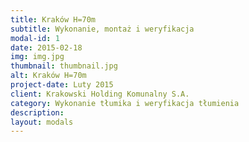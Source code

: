 ```yaml
---
title: Kraków H=70m
subtitle: Wykonanie, montaż i weryfikacja
modal-id: 1
date: 2015-02-18
img: img.jpg
thumbnail: thumbnail.jpg
alt: Kraków H=70m
project-date: Luty 2015
client: Krakowski Holding Komunalny S.A.
category: Wykonanie tłumika i weryfikacja tłumienia
description:
layout: modals
---
```

